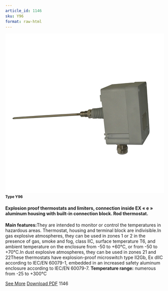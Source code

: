 ```yaml
---
article_id: 1146
sku: Y96
format: raw-html
---
```

 <img src="../new-images/Y96.jpg" class="card-imgs mb-2">
 <small class="text-grey mb-2"><b>Type Y96</b> </small>
 <h4>Explosion proof thermostats and limiters, connection inside EX &#xAB; e &#xBB; aluminum housing with built-in connection block. Rod thermostat.</h4>
 <p><b>Main features:</b>They are intended to monitor or control the temperatures in hazardous areas. Thermostat, housing and terminal block are indivisible.In gas explosive atmospheres, they can be used in zones 1 or 2 in the presence of gas, smoke and fog, class IIC, surface temperature T6, and ambient temperature on the enclosure from -50 to +60&#xB0;C, or from -50 to +70&#xB0;C.In dust explosive atmospheres, they can be used in zones 21 and 22These thermostats have explosion-proof microswitch type II2Gb, Ex dIIC according to IEC/EN 60079-1, embedded in an increased safety aluminum enclosure according to IEC/EN 60079-7.
 <b>Temperature range:</b> numerous from -25 to +300&#xB0;C</p>
 <div class="btns">
 <a href="explosion_proof_thermostats_and_limiters-type-y96.html" class="btn-red">See More</a>
 <a href="pdf/45Rod thermostats 15A 230V-400V aluminum enclosure knob adjustment20140528.pdf" target="_blank" class="btn-red">Download PDF</a>
 <!-- <a href="http://www.ultimheat.com/cat4.html" target="_blank" class="access-link"> Access full catalogue <i class="fa fa-external-link" aria-hidden="true"></i> </a> -->
 <span class="number-btn">1146</span>
 </div>
 